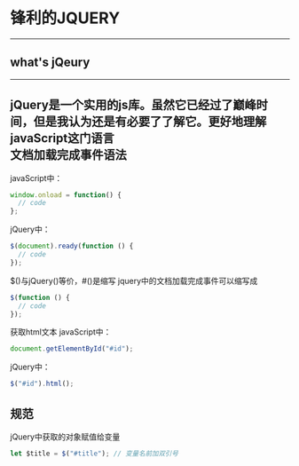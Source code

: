# 锋利的JQUERY
---
## what's jQeury
---
jQuery是一个实用的js库。虽然它已经过了巅峰时间，但是我认为还是有必要了了解它。更好地理解javaScript这门语言  
文档加载完成事件语法
---
javaScript中：
```js
window.onload = function() {
  // code
};
```
jQuery中：
```js
$(document).ready(function () {
  // code
});
```
$()与jQuery()等价，#()是缩写
jquery中的文档加载完成事件可以缩写成
```js
$(function () {
  // code
});
```
获取html文本
javaScript中：
```js
document.getElementById("#id");
```
jQuery中：
```js
$("#id").html();
```
规范
---
jQuery中获取的对象赋值给变量
```js
let $title = $("#title"); // 变量名前加双引号
```

